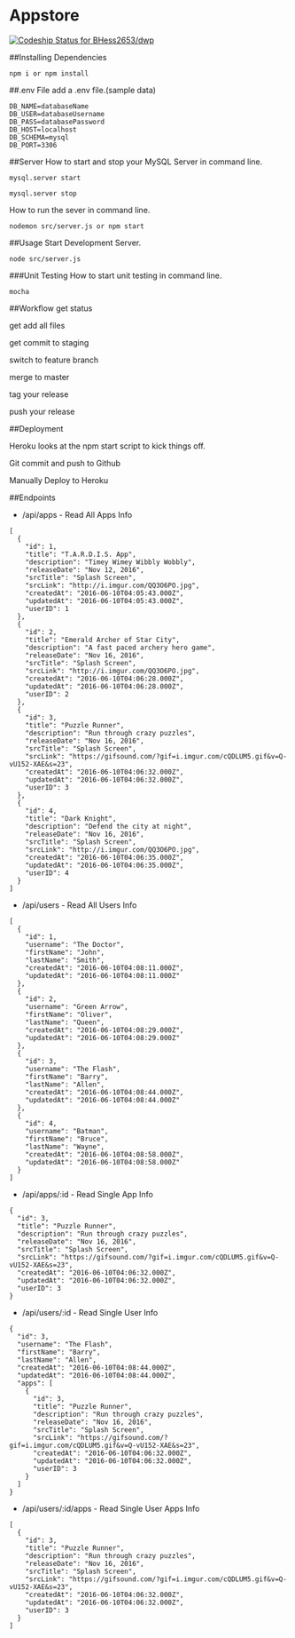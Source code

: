 # Appstore
[ ![Codeship Status for BHess2653/dwp](https://codeship.com/projects/961b7050-17ca-0134-3b27-2a776fb5d411/status?branch=master)](https://codeship.com/projects/158598)

##Installing Dependencies
```
npm i or npm install
```
##.env File
add a .env file.(sample data)
```
DB_NAME=databaseName
DB_USER=databaseUsername
DB_PASS=databasePassword
DB_HOST=localhost
DB_SCHEMA=mysql
DB_PORT=3306
```

##Server
How to start and stop your MySQL Server in command line.
```
mysql.server start

mysql.server stop
```
How to run the sever in command line.
```
nodemon src/server.js or npm start

```

##Usage
Start Development Server.
```
node src/server.js
```
###Unit Testing
How to start unit testing in command line.
```
mocha
```

##Workflow
get status

get add all files

get commit to staging

switch to feature branch

merge to master

tag your release

push your release

##Deployment

Heroku looks at the npm start script to kick things off.

Git commit and push to Github

Manually Deploy to Heroku

##Endpoints
- /api/apps - Read All Apps Info
```
[
  {
    "id": 1,
    "title": "T.A.R.D.I.S. App",
    "description": "Timey Wimey Wibbly Wobbly",
    "releaseDate": "Nov 12, 2016",
    "srcTitle": "Splash Screen",
    "srcLink": "http://i.imgur.com/QQ3O6PO.jpg",
    "createdAt": "2016-06-10T04:05:43.000Z",
    "updatedAt": "2016-06-10T04:05:43.000Z",
    "userID": 1
  },
  {
    "id": 2,
    "title": "Emerald Archer of Star City",
    "description": "A fast paced archery hero game",
    "releaseDate": "Nov 16, 2016",
    "srcTitle": "Splash Screen",
    "srcLink": "http://i.imgur.com/QQ3O6PO.jpg",
    "createdAt": "2016-06-10T04:06:28.000Z",
    "updatedAt": "2016-06-10T04:06:28.000Z",
    "userID": 2
  },
  {
    "id": 3,
    "title": "Puzzle Runner",
    "description": "Run through crazy puzzles",
    "releaseDate": "Nov 16, 2016",
    "srcTitle": "Splash Screen",
    "srcLink": "https://gifsound.com/?gif=i.imgur.com/cQDLUM5.gif&v=Q-vU152-XAE&s=23",
    "createdAt": "2016-06-10T04:06:32.000Z",
    "updatedAt": "2016-06-10T04:06:32.000Z",
    "userID": 3
  },
  {
    "id": 4,
    "title": "Dark Knight",
    "description": "Defend the city at night",
    "releaseDate": "Nov 16, 2016",
    "srcTitle": "Splash Screen",
    "srcLink": "http://i.imgur.com/QQ3O6PO.jpg",
    "createdAt": "2016-06-10T04:06:35.000Z",
    "updatedAt": "2016-06-10T04:06:35.000Z",
    "userID": 4
  }
]

```

- /api/users - Read All Users Info
```
[
  {
    "id": 1,
    "username": "The Doctor",
    "firstName": "John",
    "lastName": "Smith",
    "createdAt": "2016-06-10T04:08:11.000Z",
    "updatedAt": "2016-06-10T04:08:11.000Z"
  },
  {
    "id": 2,
    "username": "Green Arrow",
    "firstName": "Oliver",
    "lastName": "Queen",
    "createdAt": "2016-06-10T04:08:29.000Z",
    "updatedAt": "2016-06-10T04:08:29.000Z"
  },
  {
    "id": 3,
    "username": "The Flash",
    "firstName": "Barry",
    "lastName": "Allen",
    "createdAt": "2016-06-10T04:08:44.000Z",
    "updatedAt": "2016-06-10T04:08:44.000Z"
  },
  {
    "id": 4,
    "username": "Batman",
    "firstName": "Bruce",
    "lastName": "Wayne",
    "createdAt": "2016-06-10T04:08:58.000Z",
    "updatedAt": "2016-06-10T04:08:58.000Z"
  }
]

```

- /api/apps/:id - Read Single App Info
```
{
  "id": 3,
  "title": "Puzzle Runner",
  "description": "Run through crazy puzzles",
  "releaseDate": "Nov 16, 2016",
  "srcTitle": "Splash Screen",
  "srcLink": "https://gifsound.com/?gif=i.imgur.com/cQDLUM5.gif&v=Q-vU152-XAE&s=23",
  "createdAt": "2016-06-10T04:06:32.000Z",
  "updatedAt": "2016-06-10T04:06:32.000Z",
  "userID": 3
}

```

- /api/users/:id - Read Single User Info
```
{
  "id": 3,
  "username": "The Flash",
  "firstName": "Barry",
  "lastName": "Allen",
  "createdAt": "2016-06-10T04:08:44.000Z",
  "updatedAt": "2016-06-10T04:08:44.000Z",
  "apps": [
    {
      "id": 3,
      "title": "Puzzle Runner",
      "description": "Run through crazy puzzles",
      "releaseDate": "Nov 16, 2016",
      "srcTitle": "Splash Screen",
      "srcLink": "https://gifsound.com/?gif=i.imgur.com/cQDLUM5.gif&v=Q-vU152-XAE&s=23",
      "createdAt": "2016-06-10T04:06:32.000Z",
      "updatedAt": "2016-06-10T04:06:32.000Z",
      "userID": 3
    }
  ]
}
```

- /api/users/:id/apps - Read Single User Apps Info
```
[
  {
    "id": 3,
    "title": "Puzzle Runner",
    "description": "Run through crazy puzzles",
    "releaseDate": "Nov 16, 2016",
    "srcTitle": "Splash Screen",
    "srcLink": "https://gifsound.com/?gif=i.imgur.com/cQDLUM5.gif&v=Q-vU152-XAE&s=23",
    "createdAt": "2016-06-10T04:06:32.000Z",
    "updatedAt": "2016-06-10T04:06:32.000Z",
    "userID": 3
  }
]
```
